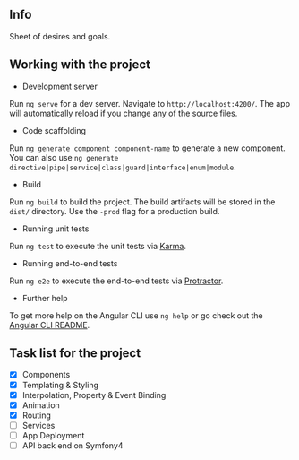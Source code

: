 ## Info

Sheet of desires and goals.

## Working with the project

- Development server

Run `ng serve` for a dev server. Navigate to `http://localhost:4200/`. The app will automatically reload if you change any of the source files.

- Code scaffolding

Run `ng generate component component-name` to generate a new component. You can also use `ng generate directive|pipe|service|class|guard|interface|enum|module`.

- Build

Run `ng build` to build the project. The build artifacts will be stored in the `dist/` directory. Use the `-prod` flag for a production build.

- Running unit tests

Run `ng test` to execute the unit tests via [Karma](https://karma-runner.github.io).

- Running end-to-end tests

Run `ng e2e` to execute the end-to-end tests via [Protractor](http://www.protractortest.org/).

- Further help

To get more help on the Angular CLI use `ng help` or go check out the [Angular CLI README](https://github.com/angular/angular-cli/blob/master/README.md).


## Task list for the project

- [x] Components
- [x] Templating & Styling
- [x] Interpolation, Property & Event Binding
- [x] Animation
- [x] Routing 
- [ ] Services
- [ ] App Deployment
- [ ] API back end on Symfony4